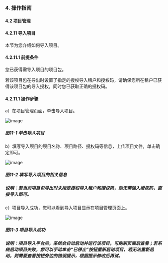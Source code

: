 ### 4. 操作指南

#### 4.2 项目管理

#### 4.2.11 导入项目

本节为您介绍如何导入项目。

#### 4.2.11.1 前提条件

您已获得需导入项目的项目包。

若该项目包在导出时设置了指定的授权导入租户和授权码，请确保您所在租户已获得该项目包的导入授权，同时您已获取正确的授权码。

#### 4.2.11.1 操作步骤

a）在项目管理页面，单击导入项目。

![image](https://user-images.githubusercontent.com/79617492/196400786-ac5257c8-4bf5-4caf-a9c2-0f535cd92e0b.png)

##### 图11-1 单击导入项目

b）填写导入项目的项目名称、项目路径、授权码等信息，上传项目文件，单击确定即可。

![image](https://user-images.githubusercontent.com/79617492/196400804-58a4828e-3818-43d6-828f-4c9959663b18.png)

##### 图11-2 填写导入项目的相关信息

##### 说明：若当前项目包导出时未指定授权导入租户和授权码，则无需输入授权码，直接导入即可。

c）项目导入成功，您可以看到导入项目显示在项目管理页面上。

![image](https://user-images.githubusercontent.com/79617492/196400830-0ab128b0-9281-4d27-b80c-0ad16c39dad0.png)

##### 图11-3 项目导入成功

##### 说明：项目导入平台后，系统会自动启动并运行该项目，可刷新页面后查看；若系统启动项目失败，您可以手动单击“已停止”按钮重新启动项目，若无法重新启动，则需要查看按钮旁边的错误提示，根据提示修改后再试。
